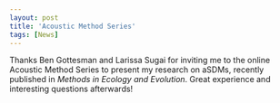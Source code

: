```yaml
---
layout: post
title: 'Acoustic Method Series'
tags: [News]
---
```


Thanks Ben Gottesman and Larissa Sugai for inviting me to the online Acoustic Method Series to present my research on aSDMs, recently published in *Methods in Ecology and Evolution*. Great experience and interesting questions afterwards!
